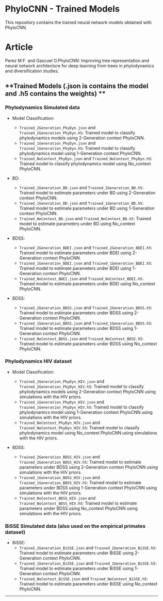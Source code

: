 # PhyloCNN - Trained Models

This repository contains the trained neural network models obtained with PhyloCNN.

# Article
Perez M.F. and Gascuel O.PhyloCNN: Improving tree representation and neural network architecture for deep learning from trees in phylodynamics and diversification studies.


## **Trained Models (.json is contains the model and .h5 contains the weights) **

### **Phylodynamics Simulated data**
- Model Classification:
    - `Trained_2Generation_PhyDyn.json` and `Trained_2Generation_PhyDyn.h5`: Trained model to classify phylodynamics models using 2-Generation context PhyloCNN.
    - `Trained_1Generation_PhyDyn.json` and `Trained_1Generation_PhyDyn.h5`: Trained model to classify phylodynamics model using 1-Generation context PhyloCNN.
    - `Trained_NoContext_PhyDyn.json` and `Trained_NoContext_PhyDyn.h5`: Trained model to classify phylodynamics model using No_context PhyloCNN.

- BD:
    - `Trained_2Generation_BD.json` and `Trained_2Generation_BD.h5`: Trained model to estimate parameters under BD using 2-Generation context PhyloCNN.
    - `Trained_1Generation_BD.json` and `Trained_1Generation_BD.h5`: Trained model to estimate parameters under BD using 1-Generation context PhyloCNN.
    - `Trained_NoContext_BD.json` and `Trained_NoContext_BD.h5`: Trained model to estimate parameters under BD using No_context PhyloCNN.

- BDSS:
    - `Trained_2Generation_BDEI.json` and `Trained_2Generation_BDEI.h5`: Trained model to estimate parameters under BDEI using 2-Generation context PhyloCNN.
    - `Trained_1Generation_BDEI.json` and `Trained_1Generation_BDEI.h5`: Trained model to estimate parameters under BDEI using 1-Generation context PhyloCNN.
    - `Trained_NoContext_BDEI.json` and `Trained_NoContext_BDEI.h5`: Trained model to estimate parameters under BDEI using No_context PhyloCNN.

- BDSS:
    - `Trained_2Generation_BDSS.json` and `Trained_2Generation_BDSS.h5`: Trained model to estimate parameters under BDSS using 2-Generation context PhyloCNN.
    - `Trained_1Generation_BDSS.json` and `Trained_1Generation_BDSS.h5`: Trained model to estimate parameters under BDSS using 1-Generation context PhyloCNN.
    - `Trained_NoContext_BDSS.json` and `Trained_NoContext_BDSS.h5`: Trained model to estimate parameters under BDSS using No_context PhyloCNN.

### **Phylodynamics HIV dataset**
- Model Classification:
    - `Trained_2Generation_PhyDyn_HIV.json` and `Trained_2Generation_PhyDyn_HIV.h5`: Trained model to classify phylodynamics models using 2-Generation context PhyloCNN using simulations with the HIV priors.
    - `Trained_1Generation_PhyDyn_HIV.json` and `Trained_1Generation_PhyDyn_HIV.h5`: Trained model to classify phylodynamics model using 1-Generation context PhyloCNN using simulations with the HIV priors.
    - `Trained_NoContext_PhyDyn_HIV.json` and `Trained_NoContext_PhyDyn_HIV.h5`: Trained model to classify phylodynamics model using No_context PhyloCNN using simulations with the HIV priors.

- BDSS:
    - `Trained_2Generation_BDSS_HIV.json` and `Trained_2Generation_BDSS_HIV.h5`: Trained model to estimate parameters under BDSS using 2-Generation context PhyloCNN using simulations with the HIV priors.
    - `Trained_1Generation_BDSS_HIV.json` and `Trained_1Generation_BDSS_HIV.h5`: Trained model to estimate parameters under BDSS using 1-Generation context PhyloCNN using simulations with the HIV priors.
    - `Trained_NoContext_BDSS_HIV.json` and `Trained_NoContext_BDSS_HIV.h5`: Trained model to estimate parameters under BDSS using No_context PhyloCNN using simulations with the HIV priors.


### **BiSSE Simulated data (also used on the empirical primates dataset)**

- BiSSE:
    - `Trained_2Generation_BiSSE.json` and `Trained_2Generation_BiSSE.h5`: Trained model to estimate parameters under BiSSE using 2-Generation context PhyloCNN.
    - `Trained_1Generation_BiSSE.json` and `Trained_1Generation_BiSSE.h5`: Trained model to estimate parameters under BiSSE using 1-Generation context PhyloCNN.
    - `Trained_NoContext_BiSSE.json` and `Trained_NoContext_BiSSE.h5`: Trained model to estimate parameters under BiSSE using No_context PhyloCNN.

---